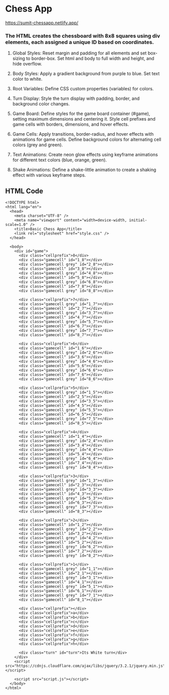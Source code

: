 # Chess App
https://sumit-chessapp.netlify.app/
### The HTML creates the chessboard with 8x8 squares using div elements, each assigned a unique ID based on coordinates. 
1. Global Styles:
Reset margin and padding for all elements and set box-sizing to border-box.
Set html and body to full width and height, and hide overflow.

2. Body Styles:
Apply a gradient background from purple to blue.
Set text color to white.

3. Root Variables:
Define CSS custom properties (variables) for colors.

4. Turn Display:
Style the turn display with padding, border, and background color changes.
5. Game Board:
Define styles for the game board container (#game), setting maximum dimensions and centering it.
Style cell prefixes and game cells with borders, dimensions, and hover effects.

6. Game Cells:
Apply transitions, border-radius, and hover effects with animations for game cells.
Define background colors for alternating cell colors (grey and green).

7. Text Animations:
Create neon glow effects using keyframe animations for different text colors (blue, orange, green).

8. Shake Animations:
Define a shake-little animation to create a shaking effect with various keyframe steps.


## HTML Code
```
<!DOCTYPE html>
<html lang="en">
  <head>
    <meta charset="UTF-8" />
    <meta name="viewport" content="width=device-width, initial-scale=1.0" />
    <title>Basic Chess App</title>
    <link rel="stylesheet" href="style.css" />
  </head>

  <body>
    <div id="game">
      <div class="cellprefix">8</div>
      <div class="gamecell" id="1_8"></div>
      <div class="gamecell grey" id="2_8"></div>
      <div class="gamecell" id="3_8"></div>
      <div class="gamecell grey" id="4_8"></div>
      <div class="gamecell" id="5_8"></div>
      <div class="gamecell grey" id="6_8"></div>
      <div class="gamecell" id="7_8"></div>
      <div class="gamecell grey" id="8_8"></div>

      <div class="cellprefix">7</div>
      <div class="gamecell grey" id="1_7"></div>
      <div class="gamecell" id="2_7"></div>
      <div class="gamecell grey" id="3_7"></div>
      <div class="gamecell" id="4_7"></div>
      <div class="gamecell grey" id="5_7"></div>
      <div class="gamecell" id="6_7"></div>
      <div class="gamecell grey" id="7_7"></div>
      <div class="gamecell" id="8_7"></div>

      <div class="cellprefix">6</div>
      <div class="gamecell" id="1_6"></div>
      <div class="gamecell grey" id="2_6"></div>
      <div class="gamecell" id="3_6"></div>
      <div class="gamecell grey" id="4_6"></div>
      <div class="gamecell" id="5_6"></div>
      <div class="gamecell grey" id="6_6"></div>
      <div class="gamecell" id="7_6"></div>
      <div class="gamecell grey" id="8_6"></div>

      <div class="cellprefix">5</div>
      <div class="gamecell grey" id="1_5"></div>
      <div class="gamecell" id="2_5"></div>
      <div class="gamecell grey" id="3_5"></div>
      <div class="gamecell" id="4_5"></div>
      <div class="gamecell grey" id="5_5"></div>
      <div class="gamecell" id="6_5"></div>
      <div class="gamecell grey" id="7_5"></div>
      <div class="gamecell" id="8_5"></div>

      <div class="cellprefix">4</div>
      <div class="gamecell" id="1_4"></div>
      <div class="gamecell grey" id="2_4"></div>
      <div class="gamecell" id="3_4"></div>
      <div class="gamecell grey" id="4_4"></div>
      <div class="gamecell" id="5_4"></div>
      <div class="gamecell grey" id="6_4"></div>
      <div class="gamecell" id="7_4"></div>
      <div class="gamecell grey" id="8_4"></div>

      <div class="cellprefix">3</div>
      <div class="gamecell grey" id="1_3"></div>
      <div class="gamecell" id="2_3"></div>
      <div class="gamecell grey" id="3_3"></div>
      <div class="gamecell" id="4_3"></div>
      <div class="gamecell grey" id="5_3"></div>
      <div class="gamecell" id="6_3"></div>
      <div class="gamecell grey" id="7_3"></div>
      <div class="gamecell" id="8_3"></div>

      <div class="cellprefix">2</div>
      <div class="gamecell" id="1_2"></div>
      <div class="gamecell grey" id="2_2"></div>
      <div class="gamecell" id="3_2"></div>
      <div class="gamecell grey" id="4_2"></div>
      <div class="gamecell" id="5_2"></div>
      <div class="gamecell grey" id="6_2"></div>
      <div class="gamecell" id="7_2"></div>
      <div class="gamecell grey" id="8_2"></div>

      <div class="cellprefix">1</div>
      <div class="gamecell grey" id="1_1"></div>
      <div class="gamecell" id="2_1"></div>
      <div class="gamecell grey" id="3_1"></div>
      <div class="gamecell" id="4_1"></div>
      <div class="gamecell grey" id="5_1"></div>
      <div class="gamecell" id="6_1"></div>
      <div class="gamecell grey" id="7_1"></div>
      <div class="gamecell" id="8_1"></div>

      <div class="cellprefix"></div>
      <div class="cellprefix">a</div>
      <div class="cellprefix">b</div>
      <div class="cellprefix">c</div>
      <div class="cellprefix">d</div>
      <div class="cellprefix">e</div>
      <div class="cellprefix">f</div>
      <div class="cellprefix">g</div>
      <div class="cellprefix">h</div>

      <div class="turn" id="turn">Its White turn</div>
    </div>
    <script src="https://cdnjs.cloudflare.com/ajax/libs/jquery/3.2.1/jquery.min.js"></script>

    <script src="script.js"></script>
  </body>
</html>

```
